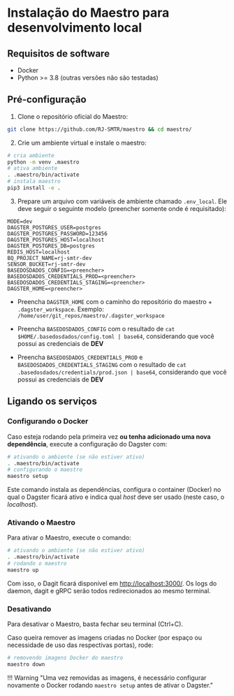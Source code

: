 # Instalação do Maestro para desenvolvimento local

## Requisitos de software

- Docker
- Python >= 3.8 (outras versões não são testadas)

## Pré-configuração

1. Clone o repositório oficial do Maestro:

```bash
git clone https://github.com/RJ-SMTR/maestro && cd maestro/
```

2. Crie um ambiente virtual e instale o maestro:

```bash
# cria ambiente
python -m venv .maestro
# ativa ambiente
. .maestro/bin/activate
# instala maestro
pip3 install -e .
```

3. Prepare um arquivo com variáveis de ambiente chamado `.env_local`. Ele deve seguir o seguinte modelo (preencher somente onde é requisitado):

```
MODE=dev
DAGSTER_POSTGRES_USER=postgres
DAGSTER_POSTGRES_PASSWORD=123456
DAGSTER_POSTGRES_HOST=localhost
DAGSTER_POSTGRES_DB=postgres
REDIS_HOST=localhost
BQ_PROJECT_NAME=rj-smtr-dev
SENSOR_BUCKET=rj-smtr-dev
BASEDOSDADOS_CONFIG=<preencher>
BASEDOSDADOS_CREDENTIALS_PROD=<preencher>
BASEDOSDADOS_CREDENTIALS_STAGING=<preencher>
DAGSTER_HOME=<preencher>
```

- Preencha `DAGSTER_HOME` com o caminho do repositório do maestro + `.dagster_workspace`. Exemplo: `/home/user/git_repos/maestro/.dagster_workspace`

- Preencha `BASEDOSDADOS_CONFIG` com o resultado de `cat $HOME/.basedosdados/config.toml | base64`, considerando que você possui as credenciais de **DEV**

- Preencha `BASEDOSDADOS_CREDENTIALS_PROD` e `BASEDOSDADOS_CREDENTIALS_STAGING` com o resultado de `cat .basedosdados/credentials/prod.json | base64`, considerando que você possui as credenciais de **DEV**

## Ligando os serviços

### Configurando o Docker

Caso esteja rodando pela primeira vez **ou tenha adicionado uma nova dependência**, execute a configuração do Dagster com:

```bash
# ativando o ambiente (se não estiver ativo)
. .maestro/bin/activate
# configurando o maestro
maestro setup
```

Este comando instala as dependências, configura o container (Docker) no
qual o Dagster ficará ativo e indica qual *host* deve ser usado (neste
caso, o *localhost*).

### Ativando o Maestro

Para ativar o Maestro, execute o comando:

```bash
# ativando o ambiente (se não estiver ativo)
. .maestro/bin/activate
# rodando o maestro
maestro up
```

Com isso, o Dagit ficará disponível em
[http://localhost:3000/](http://localhost:3000/). Os logs do daemon,
dagit e gRPC serão todos redirecionados ao mesmo terminal.

### Desativando
Para desativar o Maestro, basta fechar seu terminal (Ctrl+C).

Caso queira remover as imagens criadas no Docker (por espaço ou
necessidade de uso das respectivas portas), rode:

```bash
# removendo imagens Docker do maestro
maestro down
```

!!! Warning "Uma vez removidas as imagens, é necessário configurar
novamente o Docker rodando `maestro setup` antes de ativar o Dagster."